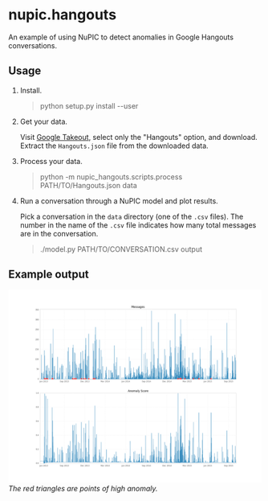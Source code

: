 # nupic.hangouts
An example of using NuPIC to detect anomalies in Google Hangouts conversations.

## Usage

1. Install.

    > python setup.py install --user

2. Get your data.

    Visit [Google Takeout](https://www.google.com/settings/takeout), select only the "Hangouts" option, and download.
    Extract the `Hangouts.json` file from the downloaded data.

3. Process your data.

    > python -m nupic_hangouts.scripts.process PATH/TO/Hangouts.json data

4. Run a conversation through a NuPIC model and plot results.

    Pick a conversation in the `data` directory (one of the `.csv` files). The number in the name of the `.csv` file indicates how many total messages are in the conversation.

    >  ./model.py PATH/TO/CONVERSATION.csv output

## Example output

![Example Output](https://raw.githubusercontent.com/chetan51/nupic.hangouts/master/images/example.png)
_The red triangles are points of high anomaly._
